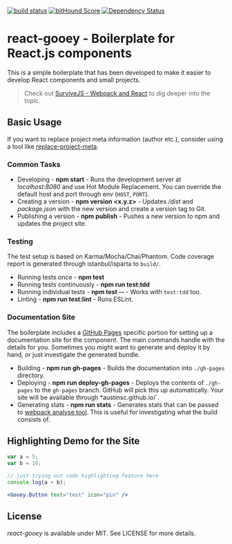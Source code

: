 [![build status](https://secure.travis-ci.org/austinsc/react-gooey.svg)](http://travis-ci.org/austinsc/react-gooey) [![bitHound Score](https://www.bithound.io/github/austinsc/react-gooey/badges/score.svg)](https://www.bithound.io/github/austinsc/react-gooey) [![Dependency Status](https://david-dm.org/austinsc/react-gooey.svg)](https://david-dm.org/austinsc/react-gooey)

# react-gooey - Boilerplate for React.js components

This is a simple boilerplate that has been developed to make it easier to develop React components and small projects.

> Check out [SurviveJS - Webpack and React](http://survivejs.com/) to dig deeper into the topic.

## Basic Usage

If you want to replace project meta information (author etc.), consider using a tool like [replace-project-meta](https://www.npmjs.com/package/replace-project-meta).

### Common Tasks

* Developing - **npm start** - Runs the development server at *localhost:8080* and use Hot Module Replacement. You can override the default host and port through env (`HOST`, `PORT`).
* Creating a version - **npm version <x.y.z>** - Updates */dist* and *package.json* with the new version and create a version tag to Git.
* Publishing a version - **npm publish** - Pushes a new version to npm and updates the project site.

### Testing

The test setup is based on Karma/Mocha/Chai/Phantom. Code coverage report is generated through istanbul/isparta to `build/`.

* Running tests once - **npm test**
* Running tests continuously - **npm run test:tdd**
* Running individual tests - **npm test -- <pattern>** - Works with `test:tdd` too.
* Linting - **npm run test:lint** - Runs ESLint.

### Documentation Site

The boilerplate includes a [GitHub Pages](https://pages.github.com/) specific portion for setting up a documentation site for the component. The main commands handle with the details for you. Sometimes you might want to generate and deploy it by hand, or just investigate the generated bundle.

* Building - **npm run gh-pages** - Builds the documentation into `./gh-pages` directory.
* Deploying - **npm run deploy-gh-pages** - Deploys the contents of `./gh-pages` to the `gh-pages` branch. GitHub will pick this up automatically. Your site will be available through *austinsc.github.io/<project name>`.
* Generating stats - **npm run stats** - Generates stats that can be passed to [webpack analyse tool](https://webpack.github.io/analyse/). This is useful for investigating what the build consists of.

## Highlighting Demo for the Site

```js
var a = 5;
var b = 10;

// just trying out code highlighting feature here
console.log(a + b);
```


```jsx
<Gooey.Button text="test" icon="pin" />
```

## License

*react-gooey* is available under MIT. See LICENSE for more details.

